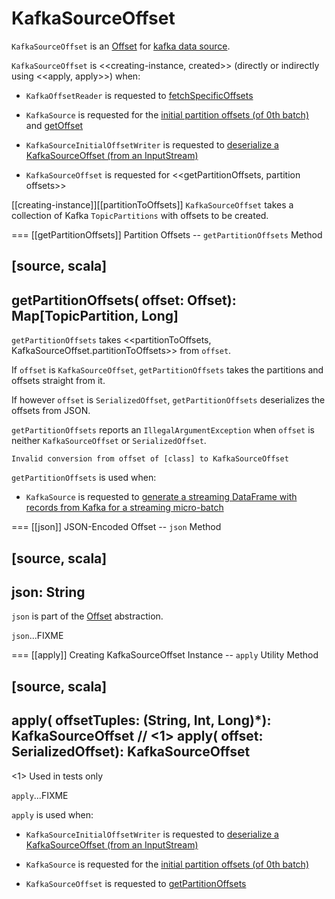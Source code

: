 # KafkaSourceOffset

`KafkaSourceOffset` is an [Offset](../../Offset.md) for [kafka data source](index.md).

`KafkaSourceOffset` is <<creating-instance, created>> (directly or indirectly using <<apply, apply>>) when:

* `KafkaOffsetReader` is requested to [fetchSpecificOffsets](KafkaOffsetReader.md#fetchSpecificOffsets)

* `KafkaSource` is requested for the [initial partition offsets (of 0th batch)](KafkaSource.md#initialPartitionOffsets) and [getOffset](KafkaSource.md#getOffset)

* `KafkaSourceInitialOffsetWriter` is requested to [deserialize a KafkaSourceOffset (from an InputStream)](KafkaSourceInitialOffsetWriter.md#deserialize)

* `KafkaSourceOffset` is requested for <<getPartitionOffsets, partition offsets>>

[[creating-instance]][[partitionToOffsets]]
`KafkaSourceOffset` takes a collection of Kafka `TopicPartitions` with offsets to be created.

=== [[getPartitionOffsets]] Partition Offsets -- `getPartitionOffsets` Method

[source, scala]
----
getPartitionOffsets(
  offset: Offset): Map[TopicPartition, Long]
----

`getPartitionOffsets` takes <<partitionToOffsets, KafkaSourceOffset.partitionToOffsets>> from `offset`.

If `offset` is `KafkaSourceOffset`, `getPartitionOffsets` takes the partitions and offsets straight from it.

If however `offset` is `SerializedOffset`, `getPartitionOffsets` deserializes the offsets from JSON.

`getPartitionOffsets` reports an `IllegalArgumentException` when `offset` is neither `KafkaSourceOffset` or `SerializedOffset`.

```text
Invalid conversion from offset of [class] to KafkaSourceOffset
```

`getPartitionOffsets` is used when:

* `KafkaSource` is requested to [generate a streaming DataFrame with records from Kafka for a streaming micro-batch](KafkaSource.md#getBatch)

=== [[json]] JSON-Encoded Offset -- `json` Method

[source, scala]
----
json: String
----

`json` is part of the [Offset](../../Offset.md#json) abstraction.

`json`...FIXME

=== [[apply]] Creating KafkaSourceOffset Instance -- `apply` Utility Method

[source, scala]
----
apply(
  offsetTuples: (String, Int, Long)*): KafkaSourceOffset // <1>
apply(
  offset: SerializedOffset): KafkaSourceOffset
----
<1> Used in tests only

`apply`...FIXME

`apply` is used when:

* `KafkaSourceInitialOffsetWriter` is requested to [deserialize a KafkaSourceOffset (from an InputStream)](KafkaSourceInitialOffsetWriter.md#deserialize)

* `KafkaSource` is requested for the [initial partition offsets (of 0th batch)](KafkaSource.md#initialPartitionOffsets)

* `KafkaSourceOffset` is requested to [getPartitionOffsets](#getPartitionOffsets)
